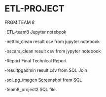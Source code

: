 # ETL-PROJECT
FROM TEAM 8

-ETL-team8 Jupyter notebook

-netflix_clean result csv from jupyter notebook

-oscars_clean result csv from jypyter notebook

-Report Final Technical Report

-resultpgadmin result csv from SQL Join

-sql_pg_imagen Screenshot from SQL

-team8_project2 SQL file.
